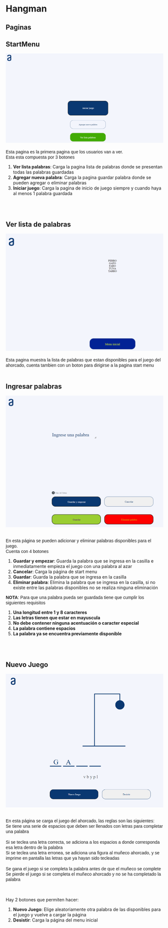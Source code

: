 # Hangman

## Paginas

## StartMenu
![startmenu][1]
<br><br>
<span style="font-family:arial; font-size:1em;">Esta pagina es la primera pagina que los usuarios van a ver.
<br> Esta esta compuesta por 3 botones</span>
<br>
<span style="font-family:arial;">
1. **Ver lista palabras**: Carga la pagina lista de palabras donde se presentan todas las palabras guardadas
2. **Agregar nueva palabra**: Carga la pagina guardar palabra donde se pueden agregar o eliminar palabras
3. **Iniciar juego**: Carga la pagina de inicio de juego siempre y cuando haya al menos 1 palabra guardada
</span>
<br><br>

## Ver lista de palabras
![listapalabra][2]
<br><br>
<span style="font-family:arial; font-size:1em;">Esta pagina muestra la lista de palabras que estan disponibles para el juego del ahorcado, cuenta tambien con un boton para dirigirse a la pagina start menu</span>
<br><br>

## Ingresar palabras
![ingresopalabras][3]
<br><br>

<span style="font-family:arial; font-size:1em;">En esta página se pueden adicionar y eliminar palabras disponibles para el juego.<br> Cuenta con 4 botones</span>
<span style="font-family:arial;">
1. **Guardar y empezar**: Guarda la palabra que se ingresa en la casilla e inmediatamente empieza el juego con una palabra al azar
2. **Cancelar**: Carga la página de start menu
3. **Guardar**: Guarda la palabra que se ingresa en la casilla
4. **Eliminar palabra**: Elimina la palabra que se ingresa en la casilla, si no existe entre las palabras disponibles no se realiza ninguna eliminación
</span>

<span style="font-family:arial; font-size:1em;">**NOTA**: Para que una palabra pueda ser guardada tiene que cumplir los siguientes requisitos</span>
<span style="font-family:arial;">
1. **Una longitud entre 1 y 8 caracteres**
2. **Las letras tienen que estar en mayuscula**
3. **No debe contener ninguna acentuación o caracter especial**
4. **La palabra contiene espacios**
5. **La palabra ya se encuentra previamente disponible**
</span>

<br><br>

## Nuevo Juego
![nuevojuego][4]
<br><br>

<span style="font-family:arial; font-size:1em;">En esta página se carga el juego del ahorcado, las reglas son las siguientes: 
<br>
Se tiene una serie de espacios que deben ser llenados con letras para completar una palabra
<br><br>
Si se teclea una letra correcta, se adiciona a los espacios a donde corresponda esa letra dentro de la palabra
<br>
Si se teclea una letra erronea, se adiciona una figura al muñeco ahorcado, y se imprime en pantalla las letras que ya hayan sido tecleadas
<br><br>
Se gana el juego si se completa la palabra antes de que el muñeco se complete
<br>
Se pierde el juego si se completa el muñeco ahorcado y no se ha completado la palabra

<br><br>
Hay 2 botones que permiten hacer:
<span style="font-family:arial;">
1. **Nuevo Juego**: Elige aleatoriamente otra palabra de las disponibles para el juego y vuelve a cargar la página
2. **Desistir**: Carga la página del menu inicial
</span>
</span>

[1]: imagenesDocumentacion/MenuInicial.png
[2]: imagenesDocumentacion/ListaPalabras.png
[3]: imagenesDocumentacion/AgregarPalabra.png
[4]: imagenesDocumentacion/NuevoJuego.png